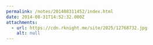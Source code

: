 ```yaml
---
permalink: /notes/201408311452/index.html
date: 2014-08-31T14:52:32.000Z
attachments:
  - url: https://cdn.rknight.me/site/2025/12768732.jpg
    alt: null
---
```



